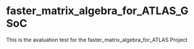 # faster_matrix_algebra_for_ATLAS_GSoC
This is the avaluation test for the faster_matrix_algebra_for_ATLAS Project
